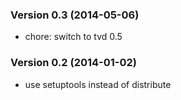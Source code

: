 ### Version 0.3 (2014-05-06)

  - chore: switch to tvd 0.5

### Version 0.2 (2014-01-02)

  - use setuptools instead of distribute

